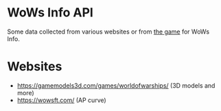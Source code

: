 # WoWs Info API
Some data collected from various websites or from [the game](https://github.com/HenryQuan/WoWs-Game-Data) for WoWs Info. 

# Websites
- https://gamemodels3d.com/games/worldofwarships/ (3D models and more)
- https://wowsft.com/ (AP curve)

